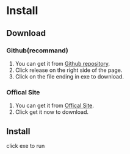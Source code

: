# Install
## Download

### Github(recommand)
1. You can get it from [Github repository](https://github.com/funny-cat-happy/DarkestDungeonToolbox).
2. Click release on the right side of the page.
3. Click on the file ending in exe to download.
### Offical Site
1. You can get it from [Offical Site](http://roomserver.fun:8082).
2. Click get it now to download.

## Install
click exe to run